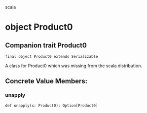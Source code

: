 scala
# object Product0

## Companion trait Product0

<pre><code class="language-scala" >final object Product0 extends Serializable</pre></code>
A class for Product0 which was missing from the scala distribution.

## Concrete Value Members:
### unapply
<pre><code class="language-scala" >def unapply(x: Product0): Option[Product0]</pre></code>

